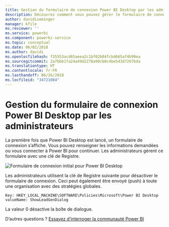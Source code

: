 ```yaml
---
title: Gestion du formulaire de connexion Power BI Desktop par les administrateurs
description: Découvrez comment vous pouvez gérer le formulaire de connexion initial lors de l’ouverture de Power BI Desktop.
author: davidiseminger
manager: kfile
ms.reviewer: ''
ms.service: powerbi
ms.component: powerbi-service
ms.topic: conceptual
ms.date: 06/02/2018
ms.author: davidi
ms.openlocfilehash: f35553acd65aeea2c1bf02b04fcbd665af4b99ea
ms.sourcegitcommit: 2a7bbb1fa24a49d2278a90cb0c4be543d7267bda
ms.translationtype: HT
ms.contentlocale: fr-FR
ms.lasthandoff: 06/26/2018
ms.locfileid: "34721084"
---
```

# <a name="how-administrators-can-manage-the-power-bi-desktop-sign-in-form"></a>Gestion du formulaire de connexion Power BI Desktop par les administrateurs
La première fois que Power BI Desktop est lancé, un formulaire de connexion s’affiche. Vous pouvez renseigner les informations demandées ou vous connecter à Power BI pour continuer. Les administrateurs gèrent ce formulaire avec une clé de Registre. 

![Formulaire de connexion initial pour Power BI Desktop](media/desktop-admin-sign-in-form/sign-in-form.png)

Les administrateurs utilisent la clé de Registre suivante pour désactiver le formulaire de connexion. Ceci peut également être envoyé (push) à toute une organisation avec des stratégies globales.

```
Key: HKEY_LOCAL_MACHINE\SOFTWARE\Policies\Microsoft\Power BI Desktop
valueName: ShowLeadGenDialog
```

La valeur 0 désactive la boîte de dialogue.

D’autres questions ? [Essayez d’interroger la communauté Power BI](http://community.powerbi.com/)

